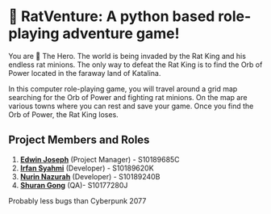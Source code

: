 # 🐀 RatVenture: A python based role-playing adventure game!

You are 👑 The Hero. The world is being invaded by the Rat King and his endless rat minions. The only way to defeat the Rat King is to find the Orb of Power located in the faraway land of Katalina.

In this computer role-playing game, you will travel around a grid map searching for the Orb of Power and fighting rat minions. On the map are various towns where you can rest and save your game. Once you find the Orb of Power, the Rat King loses.

## Project Members and Roles

1. [**Edwin Joseph**](https://github.com/cheatcode131080) (Project Manager) - S10189685C
2. [**Irfan Syahmi**](https://github.com/irfan-np) (Developer) - S10189620K
3. [**Nurin Nazurah**](https://github.com/nurinnazurah)  (Developer) - S10189240B
4. [**Shuran Gong**](https://github.com/shur4n) (QA)- S10177280J

Probably less bugs than Cyberpunk 2077
